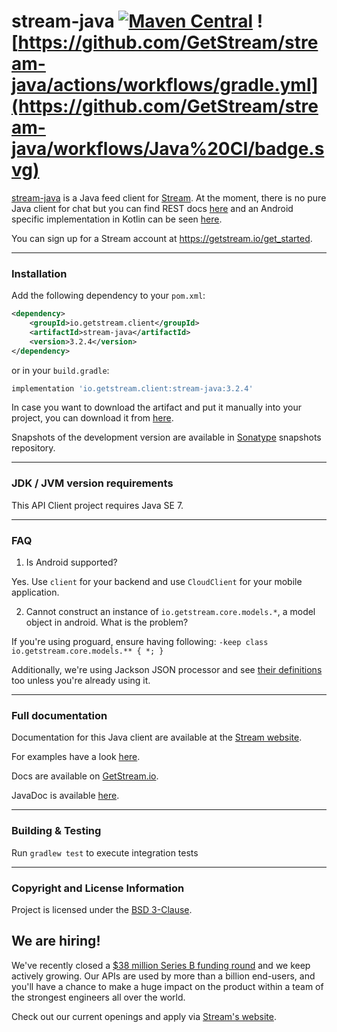 # stream-java [![Maven Central](https://maven-badges.herokuapp.com/maven-central/io.getstream.client/stream-java/badge.svg?style=flat)](https://maven-badges.herokuapp.com/maven-central/io.getstream.client/stream-java) ![https://github.com/GetStream/stream-java/actions/workflows/gradle.yml](https://github.com/GetStream/stream-java/workflows/Java%20CI/badge.svg)

[stream-java](https://github.com/GetStream/stream-java) is a Java feed client for [Stream](https://getstream.io/). At the moment, there is no pure Java client for chat but you can find REST docs [here](https://getstream.io/chat/docs_rest/) and an Android specific implementation in Kotlin can be seen [here](https://github.com/GetStream/stream-chat-android).

You can sign up for a Stream account at https://getstream.io/get_started.

---

### Installation

Add the following dependency to your `pom.xml`:

```xml
<dependency>
    <groupId>io.getstream.client</groupId>
    <artifactId>stream-java</artifactId>
    <version>3.2.4</version>
</dependency>
```

or in your `build.gradle`:

```gradle
implementation 'io.getstream.client:stream-java:3.2.4'
```

In case you want to download the artifact and put it manually into your project,
you can download it from [here](https://github.com/GetStream/stream-java/releases).

Snapshots of the development version are available in [Sonatype](https://oss.sonatype.org/content/repositories/snapshots/io/getstream/client/) snapshots repository.

---

### JDK / JVM version requirements

This API Client project requires Java SE 7.

---

### FAQ

1. Is Android supported?

Yes. Use `client` for your backend and use `CloudClient` for your mobile application.

2. Cannot construct an instance of `io.getstream.core.models.*`, a model object in android. What is the problem?

If you're using proguard, ensure having following: `-keep class io.getstream.core.models.** { *; }`

Additionally, we're using Jackson JSON processor and see [their definitions](https://github.com/FasterXML/jackson-docs/wiki/JacksonOnAndroid) too unless you're already using it.

---

### Full documentation

Documentation for this Java client are available at the [Stream website](https://getstream.io/docs/?language=java).

For examples have a look [here](https://github.com/GetStream/stream-java/tree/master/example/Example.java).

Docs are available on [GetStream.io](https://getstream.io/docs/?language=java).

JavaDoc is available [here](https://getstream.github.io/stream-java/).

---

### Building & Testing

Run `gradlew test` to execute integration tests

---

### Copyright and License Information

Project is licensed under the [BSD 3-Clause](LICENSE).

## We are hiring!

We've recently closed a [$38 million Series B funding round](https://techcrunch.com/2021/03/04/stream-raises-38m-as-its-chat-and-activity-feed-apis-power-communications-for-1b-users/) and we keep actively growing.
Our APIs are used by more than a billion end-users, and you'll have a chance to make a huge impact on the product within a team of the strongest engineers all over the world.

Check out our current openings and apply via [Stream's website](https://getstream.io/team/#jobs).
